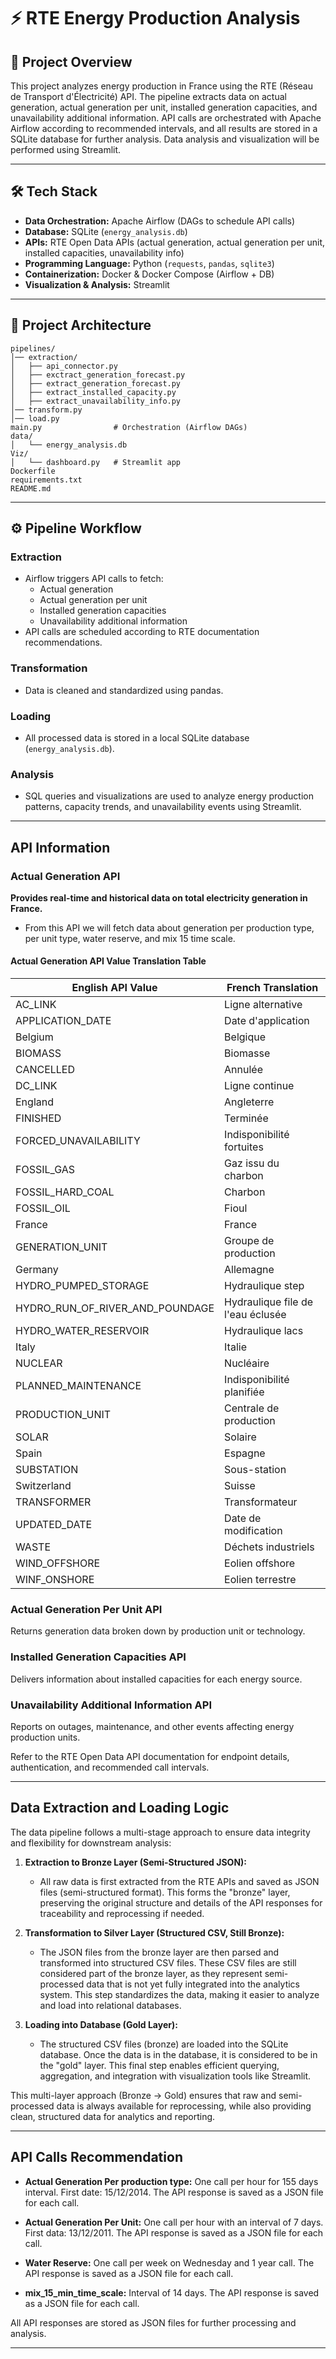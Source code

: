 # ⚡ RTE Energy Production Analysis

## 📌 Project Overview

This project analyzes energy production in France using the RTE (Réseau de Transport d'Électricité) API. The pipeline extracts data on actual generation, actual generation per unit, installed generation capacities, and unavailability additional information. API calls are orchestrated with Apache Airflow according to recommended intervals, and all results are stored in a SQLite database for further analysis. Data analysis and visualization will be performed using Streamlit.

---

## 🛠 Tech Stack

- **Data Orchestration:** Apache Airflow (DAGs to schedule API calls)
- **Database:** SQLite (`energy_analysis.db`)
- **APIs:** RTE Open Data APIs (actual generation, actual generation per unit, installed capacities, unavailability info)
- **Programming Language:** Python (`requests`, `pandas`, `sqlite3`)
- **Containerization:** Docker & Docker Compose (Airflow + DB)
- **Visualization & Analysis:** Streamlit

---

## 📂 Project Architecture

```text
pipelines/
│── extraction/
│   ├── api_connector.py
│   ├── exctract_generation_forecast.py
│   ├── extract_generation_forecast.py
│   ├── extract_installed_capacity.py
│   ├── extract_unavailability_info.py
│── transform.py
│── load.py
main.py                # Orchestration (Airflow DAGs)
data/
│   └── energy_analysis.db
Viz/
│   └── dashboard.py   # Streamlit app
Dockerfile
requirements.txt
README.md
```

---

## ⚙️ Pipeline Workflow

### Extraction

- Airflow triggers API calls to fetch:
  - Actual generation
  - Actual generation per unit
  - Installed generation capacities
  - Unavailability additional information
- API calls are scheduled according to RTE documentation recommendations.

### Transformation

- Data is cleaned and standardized using pandas.

### Loading

- All processed data is stored in a local SQLite database (`energy_analysis.db`).

### Analysis

- SQL queries and visualizations are used to analyze energy production patterns, capacity trends, and unavailability events using Streamlit.

---

## API Information

### Actual Generation API
**Provides real-time and historical data on total electricity generation in France.**
- From this API we will fetch data about generation per production type, per unit type, water reserve, and mix 15 time scale.

#### Actual Generation API Value Translation Table

| English API Value                | French Translation                           |
|----------------------------------|----------------------------------------------|
| AC_LINK                          | Ligne alternative                            |
| APPLICATION_DATE                 | Date d'application                           |
| Belgium                          | Belgique                                     |
| BIOMASS                          | Biomasse                                     |
| CANCELLED                        | Annulée                                      |
| DC_LINK                          | Ligne continue                               |
| England                          | Angleterre                                   |
| FINISHED                         | Terminée                                     |
| FORCED_UNAVAILABILITY            | Indisponibilité fortuites                    |
| FOSSIL_GAS                       | Gaz issu du charbon                          |
| FOSSIL_HARD_COAL                 | Charbon                                      |
| FOSSIL_OIL                       | Fioul                                        |
| France                           | France                                       |
| GENERATION_UNIT                  | Groupe de production                         |
| Germany                          | Allemagne                                    |
| HYDRO_PUMPED_STORAGE             | Hydraulique step                             |
| HYDRO_RUN_OF_RIVER_AND_POUNDAGE  | Hydraulique file de l'eau éclusée            |
| HYDRO_WATER_RESERVOIR            | Hydraulique lacs                             |
| Italy                            | Italie                                       |
| NUCLEAR                          | Nucléaire                                    |
| PLANNED_MAINTENANCE              | Indisponibilité planifiée                    |
| PRODUCTION_UNIT                  | Centrale de production                       |
| SOLAR                            | Solaire                                      |
| Spain                            | Espagne                                      |
| SUBSTATION                       | Sous-station                                 |
| Switzerland                      | Suisse                                       |
| TRANSFORMER                      | Transformateur                               |
| UPDATED_DATE                     | Date de modification                         |
| WASTE                            | Déchets industriels                          |
| WIND_OFFSHORE                    | Eolien offshore                              |
| WINF_ONSHORE                     | Eolien terrestre                             |

### Actual Generation Per Unit API
Returns generation data broken down by production unit or technology.

### Installed Generation Capacities API
Delivers information about installed capacities for each energy source.

### Unavailability Additional Information API
Reports on outages, maintenance, and other events affecting energy production units.

Refer to the RTE Open Data API documentation for endpoint details, authentication, and recommended call intervals.

---

## Data Extraction and Loading Logic

The data pipeline follows a multi-stage approach to ensure data integrity and flexibility for downstream analysis:

1. **Extraction to Bronze Layer (Semi-Structured JSON):**
   - All raw data is first extracted from the RTE APIs and saved as JSON files (semi-structured format). This forms the "bronze" layer, preserving the original structure and details of the API responses for traceability and reprocessing if needed.

2. **Transformation to Silver Layer (Structured CSV, Still Bronze):**
   - The JSON files from the bronze layer are then parsed and transformed into structured CSV files. These CSV files are still considered part of the bronze layer, as they represent semi-processed data that is not yet fully integrated into the analytics system. This step standardizes the data, making it easier to analyze and load into relational databases.

3. **Loading into Database (Gold Layer):**
   - The structured CSV files (bronze) are loaded into the SQLite database. Once the data is in the database, it is considered to be in the "gold" layer. This final step enables efficient querying, aggregation, and integration with visualization tools like Streamlit.

This multi-layer approach (Bronze → Gold) ensures that raw and semi-processed data is always available for reprocessing, while also providing clean, structured data for analytics and reporting.

---

## API Calls Recommendation

- **Actual Generation Per production type:** One call per hour for 155 days interval. First date: 15/12/2014. The API response is saved as a JSON file for each call.

- **Actual Generation Per Unit:** One call per hour with an interval of 7 days. First data: 13/12/2011. The API response is saved as a JSON file for each call.

- **Water Reserve:** One call per week on Wednesday and 1 year call. The API response is saved as a JSON file for each call.

- **mix_15_min_time_scale:** Interval of 14 days. The API response is saved as a JSON file for each call.

All API responses are stored as JSON files for further processing and analysis.

---



